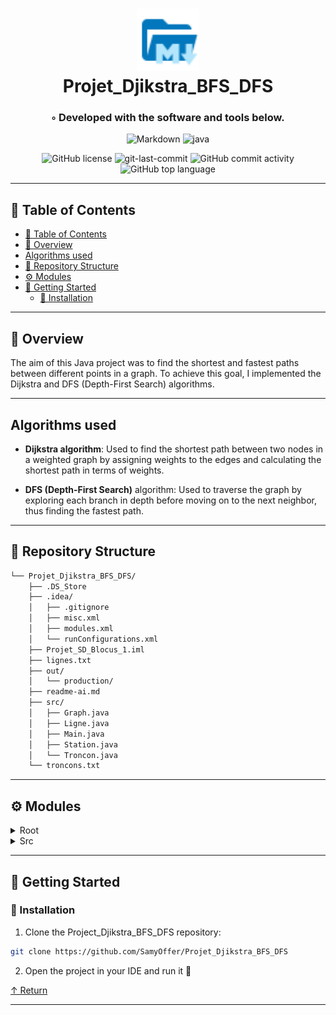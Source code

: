 <div align="center">
<h1 align="center">
<img src="https://raw.githubusercontent.com/PKief/vscode-material-icon-theme/ec559a9f6bfd399b82bb44393651661b08aaf7ba/icons/folder-markdown-open.svg" width="100" />
<br>Projet_Djikstra_BFS_DFS</h1>
<h3>◦ Developed with the software and tools below.</h3>

<p align="center">
<img src="https://img.shields.io/badge/Markdown-000000.svg?style&logo=Markdown&logoColor=white" alt="Markdown" />
<img src="https://img.shields.io/badge/java-%23ED8B00.svg?style&logo=openjdk&logoColor=white" alt="java" />
</p>
<img src="https://img.shields.io/github/license/SamyOffer/Projet_Djikstra_BFS_DFS?style&color=5D6D7E" alt="GitHub license" />
<img src="https://img.shields.io/github/last-commit/SamyOffer/Projet_Djikstra_BFS_DFS?style&color=5D6D7E" alt="git-last-commit" />
<img src="https://img.shields.io/github/commit-activity/m/SamyOffer/Projet_Djikstra_BFS_DFS?style&color=5D6D7E" alt="GitHub commit activity" />
<img src="https://img.shields.io/github/languages/top/SamyOffer/Projet_Djikstra_BFS_DFS?style&color=5D6D7E" alt="GitHub top language" />
</div>

---

## 📖 Table of Contents
- [📖 Table of Contents](#-table-of-contents)
- [📍 Overview](#-overview)
- [Algorithms used](#--algorithms-used)
- [📂 Repository Structure](#-repository-structure)
- [⚙️ Modules](#modules)
- [🚀 Getting Started](#-getting-started)
    - [🔧 Installation](#-installation)
---


## 📍 Overview

The aim of this Java project was to find the shortest and fastest paths between different points in a graph. To achieve this goal, I implemented the Dijkstra and DFS (Depth-First Search) algorithms.

--- 

## Algorithms used

- **Dijkstra algorithm**: Used to find the shortest path between two nodes in a weighted graph by assigning weights to the edges and calculating the shortest path in terms of weights.
  
- **DFS (Depth-First Search)** algorithm: Used to traverse the graph by exploring each branch in depth before moving on to the next neighbor, thus finding the fastest path.


---


## 📂 Repository Structure

```sh
└── Projet_Djikstra_BFS_DFS/
    ├── .DS_Store
    ├── .idea/
    │   ├── .gitignore
    │   ├── misc.xml
    │   ├── modules.xml
    │   └── runConfigurations.xml
    ├── Projet_SD_Blocus_1.iml
    ├── lignes.txt
    ├── out/
    │   └── production/
    ├── readme-ai.md
    ├── src/
    │   ├── Graph.java
    │   ├── Ligne.java
    │   ├── Main.java
    │   ├── Station.java
    │   └── Troncon.java
    └── troncons.txt
```


---

## ⚙️ Modules

<details closed><summary>Root</summary>

| File                                                                                         
| ---                                                                                         
| [lignes.txt](https://github.com/SamyOffer/Projet_Djikstra_BFS_DFS/blob/main/lignes.txt)     
| [troncons.txt](https://github.com/SamyOffer/Projet_Djikstra_BFS_DFS/blob/main/troncons.txt) 

</details>

<details closed><summary>Src</summary>

| File                                                                                             
| ---                                                                                              
| [Graph.java](https://github.com/SamyOffer/Projet_Djikstra_BFS_DFS/blob/main/src/Graph.java)     
| [Station.java](https://github.com/SamyOffer/Projet_Djikstra_BFS_DFS/blob/main/src/Station.java) 
| [Main.java](https://github.com/SamyOffer/Projet_Djikstra_BFS_DFS/blob/main/src/Main.java)       
| [Ligne.java](https://github.com/SamyOffer/Projet_Djikstra_BFS_DFS/blob/main/src/Ligne.java)     
| [Troncon.java](https://github.com/SamyOffer/Projet_Djikstra_BFS_DFS/blob/main/src/Troncon.java) 

</details>

---

## 🚀 Getting Started

### 🔧 Installation

1. Clone the Project_Djikstra_BFS_DFS repository:
```sh
git clone https://github.com/SamyOffer/Projet_Djikstra_BFS_DFS
```

2. Open the project in your IDE and run it 🚀

[↑ Return](#Top)

---
